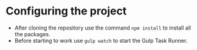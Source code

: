 # Configuring the project

* After cloning the repository use the command `npm install` to install all the packages.
* Before starting to work use `gulp watch` to start the Gulp Task Runner.
